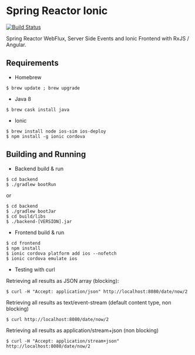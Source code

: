 Spring Reactor Ionic
====================

[![Build Status](https://travis-ci.org/okode/spring-reactor-ionic.svg?branch=master)](https://travis-ci.org/okode/spring-reactor-ionic)

Spring Reactor WebFlux, Server Side Events and Ionic Frontend with RxJS / Angular.

Requirements
------------

* Homebrew

```
$ brew update ; brew upgrade
```

* Java 8

```
$ brew cask install java
```

* Ionic

```
$ brew install node ios-sim ios-deploy
$ npm install -g ionic cordova
```

Building and Running
--------------------

* Backend build & run

```
$ cd backend
$ ./gradlew bootRun
```

or

```
$ cd backend
$ ./gradlew bootJar
$ cd build/libs
$ ./backend-[VERSION].jar
```

* Frontend build & run

```
$ cd frontend
$ npm install
$ ionic cordova platform add ios --nofetch
$ ionic cordova emulate ios
```

* Testing with curl

Retrieving all results as JSON array (blocking):

```
$ curl -H "Accept: application/json" http://localhost:8080/date/now/2
```

Retrieving all results as text/event-stream (default content type, non blocking)

```
$ curl http://localhost:8080/date/now/2
```

Retrieving all results as application/stream+json (non blocking)

```
$ curl -H "Accept: application/stream+json" http://localhost:8080/date/now/2
```
